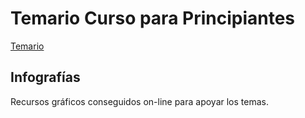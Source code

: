 # Temario Curso para Principiantes

[Temario](https://docs.google.com/document/d/12CwDzgmyAFE4AaepHHdv5dgeTgIi1IiUCyi-P4Y7Q-8/edit#heading=h.8dnc856pnmc4)

## Infografías

Recursos gráficos conseguidos on-line para apoyar los temas. 
